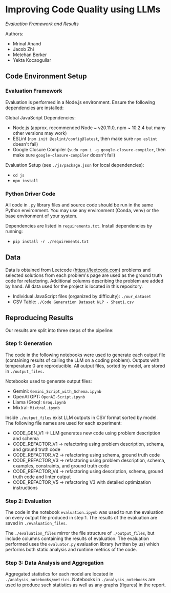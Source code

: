 # Improving Code Quality using LLMs
*Evaluation Framework and Results*

Authors:

* Mrinal Anand
* Jacob Zhi
* Metehan Berker
* Yekta Kocaogullar


## Code Environment Setup

### Evaluation Framework

Evaluation is performed in a Node.js environment. Ensure the following dependencies are installed:

Global JavaScript Dependencies:
* Node.js (approx. recommended Node ~ v20.11.0, npm ~ 10.2.4 but many other versions may work)
* ESLint (`npm init @eslint/config@latest`, then make sure `npx eslint` doesn't fail)
* Google Closure Compiler (`sudo npm i -g google-closure-compiler`, then make sure `google-closure-compiler` doesn't 
fail)

Evaluation Setup (see `./js/package.json` for local dependencies):
* `cd js`
* `npm install`

### Python Driver Code

All code in `.py` library files and source code should be run in the same Python environment. You may use any 
environment (Conda, venv) or the base environment of your system.

Dependencies are listed in `requirements.txt`. Install dependencies by running:
* `pip install -r ./requirements.txt`

## Data

Data is obtained from Leetcode (https://leetcode.com) problems and selected solutions from each problem's page are used 
as the ground truth code for refactoring.  Additional columns describing the problem are added 
by hand. All data used for the project is located in this repository.

* Individual JavaScript files (organized by difficulty): `./our_dataset`
* CSV Table: `./Code Generation Dataset NLP - Sheet1.csv`

## Reproducing Results

Our results are split into three steps of the pipeline:

### Step 1: Generation

The code in the following notebooks were used to generate each output file (containing results of calling the LLM on a 
coding problem). Outputs with temperature 0 are reproducible. 
All output files, sorted by model, are stored in `./output_files.`

Notebooks used to generate output files:
* Gemini: `Gemini_Script_with_Schema.ipynb`
* OpenAI GPT: `OpenAI-Script.ipynb`
* Llama (Groq): `Groq.ipynb`
* Mixtral: `Mixtral.ipynb`

Inside `./output_files` exist LLM outputs in CSV format sorted by model. The following file names are used for each experiment:
* CODE_GEN_V1 -> LLM generates new code using problem description and schema
* CODE_REFACTOR_V1 -> refactoring using problem description, schema, and ground truth code
* CODE_REFACTOR_V2 -> refactoring using schema, ground truth code
* CODE_REFACTOR_V3 -> refactoring using problem description, schema, examples, constraints, and ground truth code
* CODE_REFACTOR_V4 -> refactoring using description, schema, ground truth code and linter output
* CODE_REFACTOR_V5 -> refactoring V3 with detailed optimization instructions

### Step 2: Evaluation

The code in the notebook `evaluation.ipynb` was used to run the evaluation on every output file produced in step 1. The 
results of the evaluation are saved in `./evaluation_files`.

The `./evaluation_files` mirror the file structure of `./output_files`, but include columns containing the results of 
evaluation. The evaluation performed uses the `evaluator.py` evaluation library (written by us) which performs both 
static analysis and runtime metrics of the code.

### Step 3: Data Analysis and Aggregation

Aggregated statistics for each model are located in `./analysis_notebooks/metrics`. Notebooks in `./analysis_notebooks` 
are used to produce such statistics as well as any graphs (figures) in the report.
